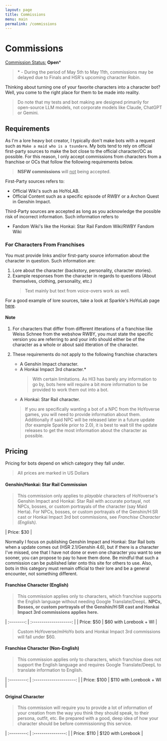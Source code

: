 ```yaml
---
layout: page
title: Commissions
menu: main
permalink: /commissions
---
```


# Commissions

<u>Commission Status:</u> **Open**\*

> \* - During the period of May 5th to May 11th, commissions may be delayed due to Finals and HSR's upcoming character Robin.

Thinking about turning one of your favorite characters into a character bot? Well, you come to the right place for them to be made into reality.

> Do note that my tests and bot making are designed primarily for open-source LLM models, not corporate models like Claude, ChatGPT or Gemini.

## Requirements

As I'm a lore heavy bot creator, I typically don't make bots with a request such as `Make a maid who is a tsundere`. My bots tend to rely on official first-party sources to make the bot close to the official character/OC as possible. For this reason, I only accept commissions from characters from a franchise or OCs that follow the following requirements below.

> **NSFW commissions** will <u>not</u> being accepted.

First-Party sources refers to:

- Official Wiki's such as HoYoLAB.
- Official Content such as a specific episode of RWBY or a Archon Quest in Genshin Impact.

Third-Party sources are accepted as long as you acknowledge the possible risk of incorrect information. Such information refers to

- Fandom Wiki's like the Honkai: Star Rail Fandom Wiki/RWBY Fandom Wiki

### For Characters From Franchises

You must provide links and/or first-party source information about the character in question. Such information are:

1. Lore about the character (backstory, personality, character stories).
2. Example responses from the character in regards to questions (About themselves, clothing, personality, etc.)
   > Text mainly but text from voice-overs work as well.

For a good example of lore sources, take a look at Sparkle's HoYoLab page [here](https://wiki.hoyolab.com/pc/hsr/entry/1807).

#### Note

1.  For characters that differ from different itterations of a franchise like Weiss Schnee from the webshow RWBY, you must state the specific version you are referring to and your info should either be of the character as a whole or about said itteration of the character.
2.  These requirements do not apply to the following franchise characters

    - A Genshin Impact character.
    - A Honkai Impact 3rd character.\*
      > With certain limitations. As HI3 has barely any information to go by, bots here will require a bit more information to be provided to work them out into a bot.
    - A Honkai: Star Rail character.

    > If you are specifically wanting a bot of a NPC from the HoYoverse games, you will need to provide information about them. Additionally if said NPC will be released later in a future update (for example Sparkle prior to 2.0), it is best to wait till the update releases to get the most information about the character as possible.

## Pricing

Pricing for bots depend on which category they fall under.

> All prices are marked in US Dollars

#### Genshin/Honkai: Star Rail Commission

> This commission only applies to _playable_ characters of HoYoverse's Genshin Impact and Honkai: Star Rail with accurate portayal, not NPCs, bosses, or custom portrayals of the character (say Maid Herta). For NPCs, bosses, or custom portrayals of the Genshin/H:SR cast or Honkai Impact 3rd bot commissions, see _Franchise Character (English)._

| Price: $30 |

Normally I focus on publishing Genshin Impact and Honkai: Star Rail bots when a update comes out (HSR 2.1/Genshin 4.6), but if there is a character I've missed, one that I have not done or even one character you want to see sooner, you can propose to pay to have them done. Be mindful that such a commission can be published later onto this site for others to use. Also, bots in this category must remain official to their lore and be a general encounter, not something different.

#### Franchise Character (English)

> This commission applies only to characters, which franchise supports the English language without needing Google Translate/DeepL. **NPCs, Bosses, or custom portrayals of the Genshin/H:SR cast and Honkai Impact 3rd commissions applies here.**

| :--------: | :--------------------: |
| Price: $50 | $60 with Lorebook + WI |

> Custom HoYoverse/miHoYo bots and Honkai Impact 3rd commissions will fall under $60.

#### Franchise Character (Non-English)

> This commission applies only to characters, which franchise does not support the English language and requires Google Translate/DeepL to translate information to English.

| :---------: | :---------------------: |
| Price: $100 | $110 with Lorebook + WI |

#### Original Character

> This commission will require you to provide a lot of information of your creation from the way you think they should speak, to their persona, outfit, etc. Be prepared with a good, deep idea of how your character should be before commissioning this service.

| :---------: | :----------------: |
| Price: $110 | $120 with Lorebook |
